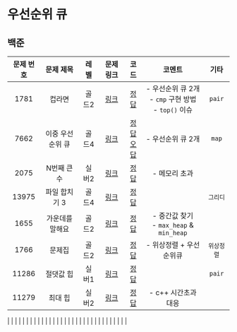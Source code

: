 # 우선순위 큐

## 백준
|문제 번호|문제 제목|레벨|문제 링크|코드|코멘트|기타|
| :--: | :--: | :--: | :--: | :--: | :--: | :--: |
| 1781 | 컵라면 | 골드2 | [링크](https://www.acmicpc.net/problem/1781) | [정답](../지금/Priority%20Queue/1781_컵라면.cpp) | - 우선순위 큐 2개<br>- `cmp` 구현 방법<br>- `top()` 이슈  | `pair` |
| 7662 | 이중 우선순위 큐 | 골드4 | [링크](https://www.acmicpc.net/problem/7662) | [정답](../지금/Priority%20Queue/7662_이중%20우선순위%20큐_success.cpp)<br>[오답](../지금/Priority%20Queue/7662_이중%20우선순위%20큐_failed.cpp) | - 우선순위 큐 2개 | `map` |
| 2075 | N번째 큰 수 | 실버2 | [링크](https://www.acmicpc.net/problem/2075) | [정답](../지금/Priority%20Queue/7662_N번째%20큰%20수.cpp) | - 메모리 초과 |  |
| 13975 | 파일 합치기 3 | 골드4 | [링크](https://www.acmicpc.net/problem/13975) | [정답](../지금/Priority%20Queue/13975_파일%20합치기%203.cpp) |  | `그리디` |
| 1655 | 가운데를 말해요 | 골드2 | [링크](https://www.acmicpc.net/problem/1655) | [정답](../지금/Priority%20Queue/1655_가운데를%20말해요.cpp) | - 중간값 찾기<br>- `max_heap` & `min_heap` |  |
| 1766 | 문제집 | 골드2 | [링크](https://www.acmicpc.net/problem/1766) | [정답](../지금/Topological%20Sorting/1766_문제집.cpp) | - 위상정렬 + 우선순위큐 | `위상정렬` |
| 11286 | 절댓값 힙 | 실버1 | [링크](https://www.acmicpc.net/problem/11286) | [정답](../자료구조/Priority%20Queue/11286_절댓값%20힙.cpp) |  | `pair` |
| 11279 | 최대 힙 | 실버2 | [링크](https://www.acmicpc.net/problem/11279) | [정답](../자료구조/Priority%20Queue/11286_절댓값%20힙.cpp) | - c++ 시간초과 대응 |  |


|  |  |  |  |  |  |  |
|  |  |  |  |  |  |  |
|  |  |  |  |  |  |  |
|  |  |  |  |  |  |  |
